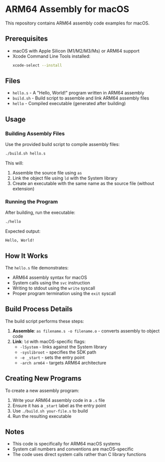 # ARM64 Assembly for macOS

This repository contains ARM64 assembly code examples for macOS.

## Prerequisites

- macOS with Apple Silicon (M1/M2/M3/Ms) or ARM64 support
- Xcode Command Line Tools installed:
  ```bash
  xcode-select --install
  ```

## Files

- `hello.s` - A "Hello, World!" program written in ARM64 assembly
- `build.sh` - Build script to assemble and link ARM64 assembly files
- `hello` - Compiled executable (generated after building)

## Usage

### Building Assembly Files

Use the provided build script to compile assembly files:

```bash
./build.sh hello.s
```

This will:
1. Assemble the source file using `as`
2. Link the object file using `ld` with the System library
3. Create an executable with the same name as the source file (without extension)

### Running the Program

After building, run the executable:

```bash
./hello
```

Expected output:
```
Hello, World!
```

## How It Works

The `hello.s` file demonstrates:
- ARM64 assembly syntax for macOS
- System calls using the `svc` instruction
- Writing to stdout using the `write` syscall
- Proper program termination using the `exit` syscall

## Build Process Details

The build script performs these steps:
1. **Assemble**: `as filename.s -o filename.o` - converts assembly to object code
2. **Link**: `ld` with macOS-specific flags:
   - `-lSystem` - links against the System library
   - `-syslibroot` - specifies the SDK path
   - `-e _start` - sets the entry point
   - `-arch arm64` - targets ARM64 architecture

## Creating New Programs

To create a new assembly program:
1. Write your ARM64 assembly code in a `.s` file
2. Ensure it has a `_start` label as the entry point
3. Use `./build.sh your-file.s` to build
4. Run the resulting executable

## Notes

- This code is specifically for ARM64 macOS systems
- System call numbers and conventions are macOS-specific
- The code uses direct system calls rather than C library functions
